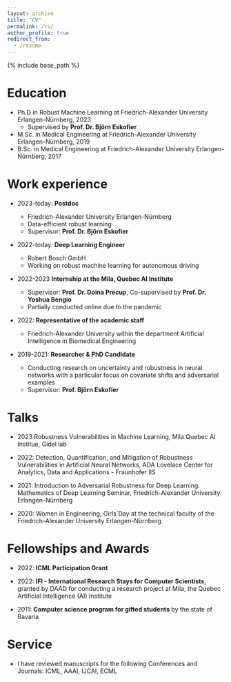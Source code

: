 ```yaml
---
layout: archive
title: "CV"
permalink: /cv/
author_profile: true
redirect_from:
  - /resume
---
```


{% include base_path %}

Education
======
* Ph.D in Robust Machine Learning at Friedrich-Alexander University Erlangen-Nürnberg, 2023
  * Supervised by **Prof. Dr. Björn Eskofier**
* M.Sc. in Medical Engineering at Friedrich-Alexander University Erlangen-Nürnberg, 2019
* B.Sc. in Medical Engineering at Friedrich-Alexander University Erlangen-Nürnberg, 2017

Work experience
======
* 2023-today: **Postdoc**
  * Friedrich-Alexander University Erlangen-Nürnberg
  * Data-efficient robust learning
  * Supervisor: **Prof. Dr. Björn Eskofier**

* 2022-today: **Deep Learning Engineer**
  * Robert Bosch GmbH
  * Working on robust machine learning for autonomous driving

* 2022-2023 **Internship at the Mila, Quebec AI Institute**
  * Supervisor: **Prof. Dr. Doina Precup**, Co-supervised by **Prof. Dr. Yoshua Bengio** 
  * Partially conducted online due to the pandemic

* 2022: **Representative of the academic staff**
  * Friedrich-Alexander University within the department Artificial Intelligence in Biomedical Engineering

* 2019-2021: **Researcher & PhD Candidate**
  * Conducting research on uncertainty and robustness in neural networks with a particular focus on covariate shifts and adversarial examples
  * Supervisor: **Prof. Björn Eskofier**

Talks
======
* 2023 Robustness Vulnerabilities in Machine Learning, Mila Quebec AI Institue, Gidel lab

* 2022: Detection, Quantification, and Mitigation of Robustness Vulnerabilities in Artificial Neural Networks, ADA Lovelace Center for Analytics, Data and Applications - Fraunhofer IIS
        
* 2021: Introduction to Adversarial Robustness for Deep Learning. Mathematics of Deep Learning Seminar, Friedrich-Alexander University Erlangen-Nürnberg
        
* 2020: Women in Engineering, Girls`Day at the technical faculty of the Friedrich-Alexander University Erlangen-Nürnberg

Fellowships and Awards
======
* 2022: **ICML Participation Grant**

* 2022: **IFI - International Research Stays for Computer Scientists**, granted by DAAD for conducting a research project at Mila, the Quebec Artificial Intelligence (AI) Institute
        
* 2011: **Computer science program for gifted students** by the state of Bavaria
          
Service
======
* I have reviewed manuscripts for the following Conferences and Journals: ICML, AAAI, IJCAI, ECML
